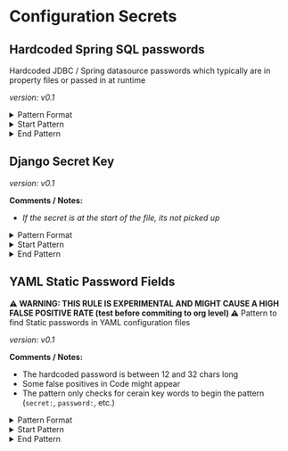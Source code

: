 <!-- WARNING: This README is generated automatically
-->
# Configuration Secrets

## Hardcoded Spring SQL passwords


Hardcoded JDBC / Spring datasource passwords which typically are in property files or passed in at runtime

*version: v0.1*



<details>
<summary>Pattern Format</summary>
<p>

```regex
[a-zA-Z0-9!$%&*+?^_`{|}~-]+
```

</p>
</details>

<details>
<summary>Start Pattern</summary>
<p>

```regex
[^0-9A-Za-z](spring.datasource.password|jdbc.password)(\s+|)=(\s+|)
```

</p>
</details><details>
<summary>End Pattern</summary>
<p>

```regex
\z|[^0-9A-Za-z]|'
```

</p>
</details>

## Django Secret Key



*version: v0.1*

**Comments / Notes:**

- _If the secret is at the start of the file, its not picked up_


<details>
<summary>Pattern Format</summary>
<p>

```regex
[^\s"'(${{)][a-zA-Z0-9!.,$%&*+?^_`{|}()~-]*
```

</p>
</details>

<details>
<summary>Start Pattern</summary>
<p>

```regex
[^0-9A-Za-z](SECRET_KEY)(\s+|)=(\s+|)("|')
```

</p>
</details><details>
<summary>End Pattern</summary>
<p>

```regex
\z|[^a-zA-Z0-9\s!.,$%&*+?^_`{|}()~-]|'|"
```

</p>
</details>

## YAML Static Password Fields

**⚠️ WARNING: THIS RULE IS EXPERIMENTAL AND MIGHT CAUSE A HIGH FALSE POSITIVE RATE (test before commiting to org level) ⚠️**
Pattern to find Static passwords in YAML configuration files

*version: v0.1*

**Comments / Notes:**

- The hardcoded password is between 12 and 32 chars long
- Some false positives in Code might appear
- The pattern only checks for cerain key words to begin the pattern (`secret:`, `password:`, etc.)


<details>
<summary>Pattern Format</summary>
<p>

```regex
[a-zA-Z0-9%!#$%&*+=?^_-{|}~\.,]{12,32}
```

</p>
</details>

<details>
<summary>Start Pattern</summary>
<p>

```regex
[^0-9A-Za-z](\s+|)(secret|service_pass(wd|word|code|phrase)|pass(wd|word|code|phrase)|key)(\s+|):(\s+|)
```

</p>
</details><details>
<summary>End Pattern</summary>
<p>

```regex
[^0-9A-Za-z'"\(\)]|\z
```

</p>
</details>